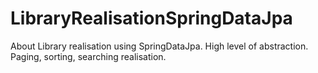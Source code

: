 # LibraryRealisationSpringDataJpa
About Library realisation using SpringDataJpa. High level of abstraction. Paging, sorting, searching realisation.
